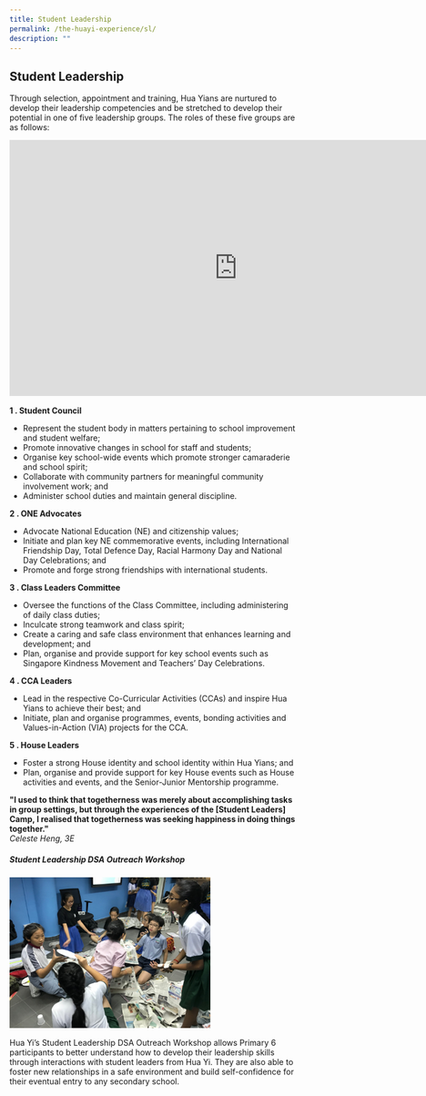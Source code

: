 ```yaml
---
title: Student Leadership
permalink: /the-huayi-experience/sl/
description: ""
---
```

## Student Leadership

Through selection, appointment and training, Hua Yians are nurtured to develop their leadership competencies and be stretched to develop their potential in one of five leadership groups. The roles of these five groups are as follows:

<iframe allowfullscreen="true" height="450" width="800" frameborder="0" src="https://docs.google.com/presentation/d/e/2PACX-1vSNimf4ltataUK3wHGISTu6rEqqlXc1I7_vvSEPo5Acks6ITinK5VJcrANRSfS-TPLH_aR_gTdRVjv9/embed?start=false&amp;loop=false&amp;delayms=3000"></iframe>

**1 \. Student Council**  

*   Represent the student body in matters pertaining to school improvement and student welfare;
*   Promote innovative changes in school for staff and students;
*   Organise key school-wide events which promote stronger camaraderie and school spirit;
*   Collaborate with community partners for meaningful community involvement work; and
*   Administer school duties and maintain general discipline.

**2 \. ONE Advocates**  

*   Advocate National Education (NE) and citizenship values;
*   Initiate and plan key NE commemorative events, including International Friendship Day, Total Defence Day, Racial Harmony Day and National Day Celebrations; and
*   Promote and forge strong friendships with international students.

**3 \. Class Leaders Committee**  

*   Oversee the functions of the Class Committee, including administering of daily class duties;
*   Inculcate strong teamwork and class spirit;
*   Create a caring and safe class environment that enhances learning and development; and
*   Plan, organise and provide support for key school events such as Singapore Kindness Movement and Teachers’ Day Celebrations.

**4 \. CCA Leaders**  

*   Lead in the respective Co-Curricular Activities (CCAs) and inspire Hua Yians to achieve their best; and
*   Initiate, plan and organise programmes, events, bonding activities and Values-in-Action (VIA) projects for the CCA.

**5 \. House Leaders**  

*   Foster a strong House identity and school identity within Hua Yians; and
*   Plan, organise and provide support for key House events such as House activities and events, and the Senior-Junior Mentorship programme.

**"I used to think that togetherness was merely about accomplishing tasks in group settings, but through the experiences of the \[Student Leaders\] Camp, I realised that togetherness was seeking happiness in doing things together."**<br>
_Celeste Heng, 3E_

##### Student Leadership DSA Outreach Workshop

<img style="width:70%" src="/images/2019-DSA-WOrkshop.jpg">

Hua Yi’s Student Leadership DSA Outreach Workshop allows Primary 6 participants to better understand how to develop their leadership skills through interactions with student leaders from Hua Yi. They are also able to foster new relationships in a safe environment and build self-confidence for their eventual entry to any secondary school.